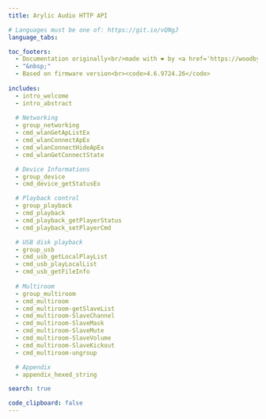```yaml
---
title: Arylic Audio HTTP API

# Languages must be one of: https://git.io/vQNgJ
language_tabs:

toc_footers:
  - Documentation originally<br/>made with ❤️ by <a href='https://woodbytes.me' target='_blank'>Woodbytes</a>
  - "&nbsp;"
  - Based on firmware version<br><code>4.6.9724.26</code>
  
includes:
  - intro_welcome
  - intro_abstract
  
  # Networking
  - group_networking
  - cmd_wlanGetApListEx
  - cmd_wlanConnectApEx
  - cmd_wlanConnectHideApEx
  - cmd_wlanGetConnectState

  # Device Informations
  - group_device
  - cmd_device_getStatusEx

  # Playback control
  - group_playback
  - cmd_playback
  - cmd_playback_getPlayerStatus
  - cmd_playback_setPlayerCmd

  # USB disk playback
  - group_usb
  - cmd_usb_getLocalPlayList
  - cmd_usb_playLocalList
  - cmd_usb_getFileInfo
  
  # Multiroom
  - group_multiroom
  - cmd_multiroom
  - cmd_multiroom-getSlaveList
  - cmd_multiroom-SlaveChannel
  - cmd_multiroom-SlaveMask
  - cmd_multiroom-SlaveMute
  - cmd_multiroom-SlaveVolume
  - cmd_multiroom-SlaveKickout
  - cmd_multiroom-ungroup

  # Appendix
  - appendix_hexed_string

search: true

code_clipboard: false
---
```


